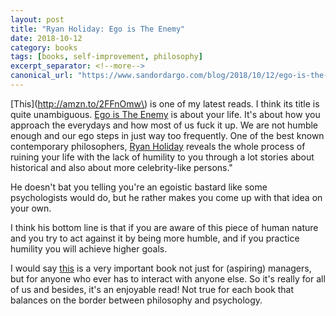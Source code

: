 ```yaml
---
layout: post
title: "Ryan Holiday: Ego is The Enemy"
date: 2018-10-12
category: books
tags: [books, self-improvement, philosophy]
excerpt_separator: <!--more-->
canonical_url: "https://www.sandordargo.com/blog/2018/10/12/ego-is-the-enemy"
---
```

[This](http://amzn.to/2FFnOmw\) is one of my latest reads. I think its title is quite unambiguous. [Ego is The Enemy](http://amzn.to/2FFnOmw) is about your life. It's about how you approach the everydays and how most of us fuck it up. We are not humble enough and our ego steps in just way too frequently. One of the best known contemporary philosophers, [Ryan Holiday](https://ryanholiday.net/) reveals the whole process of ruining your life with the lack of humility to you through a lot stories about historical and also about more celebrity-like persons."
<!--more-->

He doesn't bat you telling you're an egoistic bastard like some psychologists would do, but he rather makes you come up with that idea on your own.

I think his bottom line is that if you are aware of this piece of human nature and you try to act against it by being more humble, and if you practice humility you will achieve higher goals.

I would say [this](http://amzn.to/2FFnOmw) is a very important book not just for (aspiring) managers, but for anyone who ever has to interact with anyone else. So it's really for all of us and besides, it's an enjoyable read! Not true for each book that balances on the border between philosophy and psychology.